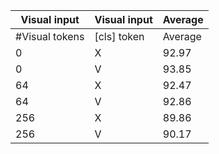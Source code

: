 | Visual input | Visual input | Average |
| --- | --- | --- |
| #Visual tokens | [cls] token | Average |
| 0 | X | 92.97 |
| 0 | V | 93.85 |
| 64 | X | 92.47 |
| 64 | V | 92.86 |
| 256 | X | 89.86 |
| 256 | V | 90.17 |
